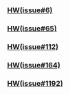 ### [HW(issue#6)](https://github.com/kalmiavicky/__11304_python_2024_tvdi__/tree/main/homework/%E6%9E%97%E9%83%81%E9%9B%AF/issue6)  
### [HW(issue#65)](https://github.com/kalmiavicky/__11304_python_2024_tvdi__/tree/main/homework/%E6%9E%97%E9%83%81%E9%9B%AF/issue65)  
### [HW(issue#112)](https://github.com/kalmiavicky/__11304_python_2024_tvdi__/tree/main/homework/%E6%9E%97%E9%83%81%E9%9B%AF/issue112)

### [HW(issue#164)](https://github.com/kalmiavicky/__11304_python_2024_tvdi__/tree/main/homework/%E6%9E%97%E9%83%81%E9%9B%AF/issue164)

### [HW(issue#1192)]()